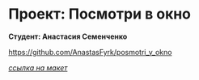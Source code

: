 # Проект: Посмотри в окно

**Студент: Анастасия Семенченко**

https://github.com/AnastasFyrk/posmotri_v_okno

*[ссылка на макет](https://www.figma.com/file/QHcvX1RsUI89CulRB7HLk6/%234-Посмотри-в-окно?type=design&node-id=0-1&mode=design&t=2GF6AznF1cnmLyJr-0)*
